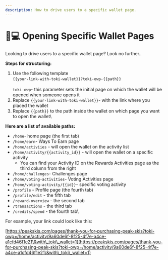 ```yaml
---
description: How to drive users to a specific wallet page.
---
```


# 🧑💻 Opening Specific Wallet Pages

Looking to drive users to a specific wallet page? Look no further..&#x20;



**Steps for structuring:**

1. Use the following template\
   `{{your-link-with-toki-wallet}}?toki-owp-{{path}}`\
   \
   `toki-owp`- this parameter sets the initial page on which the wallet will be opened when someone opens it
2. Replace `{{your-link-with-toki-wallet}}`- with the link where you placed the wallet
3. Replace `{{path}}` to the path inside the wallet on which page you want to open the wallet\


**Here are a list of available paths:**

* `/home`- home page (the first tab)
* `/home/earn`- Ways To Earn page
* `/home/activiies` - will open the wallet on the activity list
* `/home/activity/{{activity_id}}` - will open the wallet on a specific activity
  * You can find your Activity ID on the Rewards Activities page as the third column from the right
* `/home/challenges`- Challenges page
* `/home/voting-activities`- Voting Activities page
* `/home/voting-activity/{{id}}`- specific voting activity
* `/profile` - Profile page (the fourth tab)
* `/profile/edit` - the fifth tab
* `/reward-overview` - the second tab
* `/transactions` - the third tab
* `/credits/spend` - the fourth tab\


For example, your link could look like this:&#x20;

[https://peakskis.com/pages/thank-you-for-purchasing-peak-skis?toki-owp=/home/activity/9a60de6f-8f25-4f7e-a4ce-a1cfd46f1e21\&with\_toki\_wallet=1](https://peakskis.com/pages/thank-you-for-purchasing-peak-skis?toki-owp=/home/activity/9a60de6f-8f25-4f7e-a4ce-a1cfd46f1e21\&with\_toki\_wallet=1)
